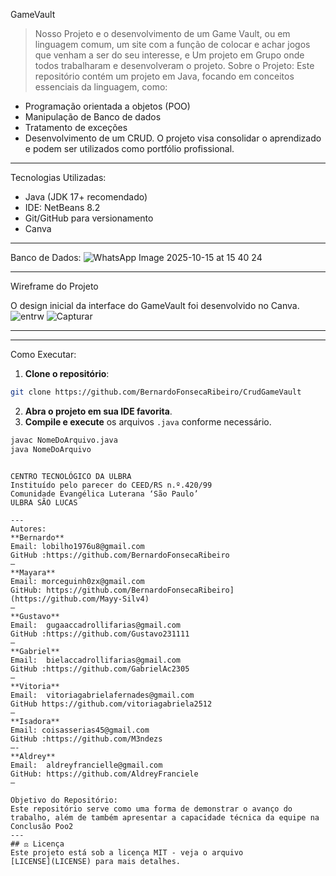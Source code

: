 GameVault
> Nosso Projeto e o desenvolvimento de um Game Vault, ou em linguagem comum, um site com a função de colocar e achar jogos que venham a ser do seu interesse, e Um projeto em Grupo onde todos trabalharam e desenvolveram o projeto.
Sobre o Projeto:
Este repositório contém um projeto em Java, focando em
conceitos essenciais da linguagem, como:
- Programação orientada a objetos (POO)
- Manipulação de Banco de dados
- Tratamento de exceções
- Desenvolvimento de um CRUD.
O projeto visa consolidar o aprendizado e podem ser
utilizados como portfólio profissional.
---
Tecnologias Utilizadas:
- Java (JDK 17+ recomendado)
- IDE: NetBeans 8.2
- Git/GitHub para versionamento
- Canva
---
Banco de Dados:
![WhatsApp Image 2025-10-15 at 15 40 24](https://github.com/user-attachments/assets/b3517bff-0e11-47ae-8768-0c3daa11eb3e)

---
Wireframe do Projeto

O design inicial da interface do GameVault foi desenvolvido no Canva.
![entrw](https://github.com/user-attachments/assets/d73727ab-2354-4fdc-93c1-f1493192b9a0)
![Capturar](https://github.com/user-attachments/assets/e6393dd3-c000-46a4-ab7b-93fa2547b818)

---

---
Como Executar:
1. **Clone o repositório**:
```bash
git clone https://github.com/BernardoFonsecaRibeiro/CrudGameVault
```
2. **Abra o projeto em sua IDE favorita**.
3. **Compile e execute** os arquivos `.java` conforme
necessário.
```bash
javac NomeDoArquivo.java
java NomeDoArquivo
```
```

CENTRO TECNOLÓGICO DA ULBRA
Instituído pelo parecer do CEED/RS n.º.420/99
Comunidade Evangélica Luterana ‘São Paulo’
ULBRA SÃO LUCAS

---
Autores:
**Bernardo**
Email: lobilho1976u8@gmail.com
GitHub :https://github.com/BernardoFonsecaRibeiro
—
**Mayara**
Email: morceguinh0zx@gmail.com 
GitHub: https://github.com/BernardoFonsecaRibeiro](https://github.com/Mayy-Silv4)
—
**Gustavo**
Email:  gugaaccadrollifarias@gmail.com 
GitHub :https://github.com/Gustavo231111
—
**Gabriel**
Email:  bielaccadrollifarias@gmail.com 
GitHub :https://github.com/GabrielAc2305
—
**Vitoria**
Email:  vitoriagabrielafernades@gmail.com  
GitHub https://github.com/vitoriagabriela2512
—
**Isadora**
Email: coisasserias45@gmail.com
GitHub :https://github.com/M3ndezs
—-
**Aldrey**
Email:  aldreyfrancielle@gmail.com   
GitHub: https://github.com/AldreyFranciele
—

Objetivo do Repositório:
Este repositório serve como uma forma de demonstrar o avanço do trabalho, além de também apresentar a capacidade técnica da equipe na Conclusão Poo2
---
## ⚖️ Licença
Este projeto está sob a licença MIT - veja o arquivo
[LICENSE](LICENSE) para mais detalhes.
